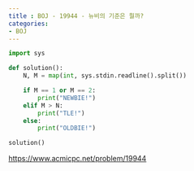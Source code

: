 ```yaml
---
title : BOJ - 19944 - 뉴비의 기준은 뭘까?
categories:
- BOJ
---
```


```python
import sys

def solution():
    N, M = map(int, sys.stdin.readline().split())

    if M == 1 or M == 2:
        print("NEWBIE!")
    elif M > N:
        print("TLE!")
    else:
        print("OLDBIE!")

solution()
```

https://www.acmicpc.net/problem/19944
